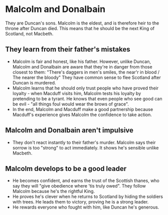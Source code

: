 # Malcolm and Donalbain

They are Duncan's sons. Malcolm is the eldest, and is therefore heir to the throne after Duncan died. This means that he should be the next King of Scotland, not Macbeth.

## They learn from their father's mistakes

- Malcolm is fair and honest, like his father. However, unlike Duncan, Malcolm and Donalbain are aware that they're in danger from those closest to them: "There's daggers in men's smiles, the near'r in blood / The nearer the bloody" They have common sense to flee Scotland after Duncan is murdered.
- Malcolm learns that he should only trust people who have proved their loyalty - when Macduff visits him, Malcolm tests his loyalty by pretending to be a tyrant. He knows that even people who see good can be evil - "all things foul would wear the brows of grace".
- In the end, Malcolm and Macduff make a good partnership because Macduff's experience gives Malcolm the confidence to take action.

## Malcolm and Donalbain aren't impulsive

- They don't react instantly to their father's murder. Malcolm says their sorrow is too "strong" to act immediately. It shows he's sensible unlike Macbeth.

## Malcolm develops to be a good leader

- He becomes confident, and earns the trust of the Scottish thanes, who say they will "give obedience where 'tis truly owed". They follow Malcolm because he's the rightful King.
- He proves he's clever when he returns to Scotland by hiding the soldiers with trees. He leads them to victory, proving he is a strong leader.
- He rewards everyone who fought with him, like Duncan he's generous.
